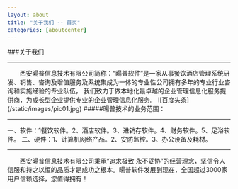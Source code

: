 ```yaml
---
layout: about
title: "关于我们 -- 首页"
categories: [aboutcenter]
---
```

###关于我们
<hr>
&emsp;&emsp;西安暘普信息技术有限公司简称：“暘普软件”是一家从事餐饮酒店管理系统研发、销售、咨询及增值服务及系统集成为一体的专业性公司拥有多年的专业行业咨询和实施经验的专业队伍，
我们致力于做本地化最卓越的企业管理信息化服务提供商，为成长型企业提供专业的企业管理信息化服务。  
![百度头条](/static/images/pic01.jpg)
#####暘普技术的业务范围：
<hr>
一、软件：1餐饮软件。2、酒店软件。3、进销存软件。4、财务软件。5、足浴软件。
二、硬件：1、计算机网络产品。2、安防监控。3、办公设备及耗材。
<hr>	
&emsp;&emsp;西安暘普信息技术有限公司秉承“追求极致 永不妥协”的经营理念，坚信令人信服和持之以恒的品质才是成功之根本。暘普软件发展到现在，全国超过3000家用户信赖选择，您值得拥有！

